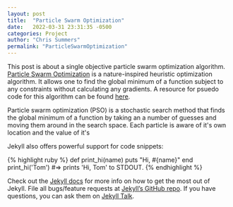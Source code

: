 ```yaml
---
layout: post
title:  "Particle Swarm Optimization"
date:   2022-03-31 23:31:35 -0500
categories: Project
author: "Chris Summers"
permalink: "ParticleSwarmOptimization"
---
```

This post is about a single objective particle swarm optimization algorithm. [Particle Swarm Optimization][Particle-Swarm-Optimization] is a nature-inspired heuristic optimization algorithm. 
It allows one to find the global minimum of a function subject to any constraints without calculating any gradients. 
A resource for psuedo code for this algorithm can be found [here][pseudo-code].

Particle swarm optimization (PSO) is a stochastic search method that finds the global minimum of a function by taking an a number of guesses and moving them around in the search space. 
Each particle is aware of it's own location and the value of it's 

Jekyll also offers powerful support for code snippets:

{% highlight ruby %}
def print_hi(name)
  puts "Hi, #{name}"
end
print_hi('Tom')
#=> prints 'Hi, Tom' to STDOUT.
{% endhighlight %}

Check out the [Jekyll docs][jekyll-docs] for more info on how to get the most out of Jekyll. File all bugs/feature requests at [Jekyll’s GitHub repo][jekyll-gh]. If you have questions, you can ask them on [Jekyll Talk][jekyll-talk].

[Particle-Swarm-Optimization]: https://en.wikipedia.org/wiki/Particle_swarm_optimization
[pseudo-code]: https://mae.ufl.edu/haftka/stropt/Lectures/PSO_introduction.pdf
[jekyll-docs]: https://jekyllrb.com/docs/home
[jekyll-gh]:   https://github.com/jekyll/jekyll
[jekyll-talk]: https://talk.jekyllrb.com/
